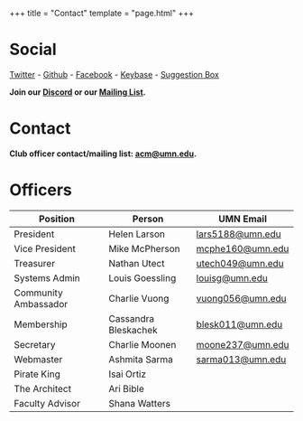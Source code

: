 +++
title = "Contact"
template = "page.html"
+++

Social
=============

[Twitter](https://twitter.com/acmumn) - 
[Github](https://github.com/acmumn) - 
[Facebook](https://www.facebook.com/acmuofmn) - 
[Keybase](https://keybase.io/team/acmumn) -
[Suggestion Box](https://z.umn.edu/suggest_acm)

**Join our [Discord](https://discord.gg/Uzt3adQ) or our [Mailing List](https://z.umn.edu/acmnews).**

Contact
=======

**Club officer contact/mailing list: [acm@umn.edu](mailto:acm@umn.edu).**

Officers
========

| Position             | Person               | UMN Email                                   |
|----------------------|----------------------|---------------------------------------------|
| President            | Helen Larson         | [lars5188@umn.edu](mailto:lars5188@umn.edu) |
| Vice President       | Mike McPherson       | [mcphe160@umn.edu](mailto:mcphe160@umn.edu) |
| Treasurer            | Nathan Utect         | [utech049@umn.edu](mailto:utech049@umn.edu) |
| Systems Admin        | Louis Goessling      | [louisg@umn.edu](mailto:louisg@umn.edu)     |
| Community Ambassador | Charlie Vuong        | [vuong056@umn.edu](mailto:vuong056@umn.edu) |
| Membership           | Cassandra Bleskachek | [blesk011@umn.edu](mailto:blesk011@umn.edu) |
| Secretary            | Charlie Moonen       | [moone237@umn.edu](mailto:moone237@umn.edu) |
| Webmaster            | Ashmita Sarma        | [sarma013@umn.edu](mailto:sarma013@umn.edu) |
| Pirate King          | Isai Ortiz           |                                             |
| The Architect        | Ari Bible            |                                             |
| Faculty Advisor      | Shana Watters        |                                             |
